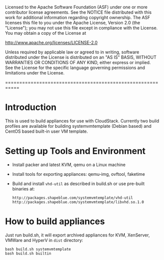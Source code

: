 Licensed to the Apache Software Foundation (ASF) under one
or more contributor license agreements.  See the NOTICE file
distributed with this work for additional information
regarding copyright ownership.  The ASF licenses this file
to you under the Apache License, Version 2.0 (the
"License"); you may not use this file except in compliance
with the License.  You may obtain a copy of the License at

  http://www.apache.org/licenses/LICENSE-2.0

Unless required by applicable law or agreed to in writing,
software distributed under the License is distributed on an
"AS IS" BASIS, WITHOUT WARRANTIES OR CONDITIONS OF ANY
KIND, either express or implied.  See the License for the
specific language governing permissions and limitations
under the License.

===========================================================

# Introduction

This is used to build appliances for use with CloudStack. Currently two
build profiles are available for building systemvmtemplate (Debian based) and
CentOS based built-in user VM template.

# Setting up Tools and Environment

- Install packer and latest KVM, qemu on a Linux machine
- Install tools for exporting appliances: qemu-img, ovftool, faketime
- Build and install `vhd-util` as described in build.sh or use pre-built
  binaries at:

      http://packages.shapeblue.com/systemvmtemplate/vhd-util
      http://packages.shapeblue.com/systemvmtemplate/libvhd.so.1.0

# How to build appliances

Just run build.sh, it will export archived appliances for KVM, XenServer,
VMWare and HyperV in `dist` directory:

    bash build.sh systemvmtemplate
    bash build.sh builtin

